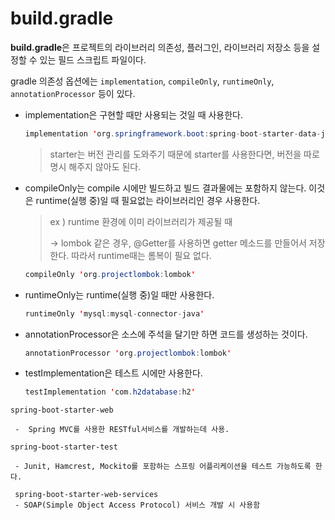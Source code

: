 # build.gradle



**build.gradle**은 프로젝트의 라이브러리 의존성, 플러그인, 라이브러리 저장소 등을 설정할 수 있는 필드 스크립트 파일이다.



gradle 의존성 옵션에는 `implementation`, `compileOnly`, `runtimeOnly`, `annotationProcessor` 등이 있다. 

+ implementation은 구현할 때만 사용되는 것일 때 사용한다.

  ```java
  implementation 'org.springframework.boot:spring-boot-starter-data-jpa'
  ```

  > starter는 버전 관리를 도와주기 때문에 starter를 사용한다면, 버전을 따로 명시 해주지 않아도 된다.

+ compileOnly는 compile 시에만 빌드하고 빌드 결과물에는 포함하지 않는다. 이것은 runtime(실행 중)일 때 필요없는 라이브러리인 경우 사용한다.

  > ex ) runtime 환경에 이미 라이브러리가 제공될 때
  >
  > -> lombok 같은 경우, @Getter를 사용하면 getter 메소드를 만들어서 저장한다. 따라서 runtime때는 롬복이 필요 없다.

  ```java
  compileOnly 'org.projectlombok:lombok'
  ```

+ runtimeOnly는 runtime(실행 중)일 때만 사용한다.

  ```java
  runtimeOnly 'mysql:mysql-connector-java'
  ```

+ annotationProcessor은 소스에 주석을 달기만 하면 코드를 생성하는 것이다.

  ```java
  annotationProcessor 'org.projectlombok:lombok'
  ```

+ testImplementation은 테스트 시에만 사용한다.

  ```java
  testImplementation 'com.h2database:h2'
  ```

  

```
spring-boot-starter-web

 -  Spring MVC를 사용한 RESTful서비스를 개발하는데 사용.
 
spring-boot-starter-test

 - Junit, Hamcrest, Mockito를 포함하는 스프링 어플리케이션을 테스트 가능하도록 한다.
 
 spring-boot-starter-web-services
 - SOAP(Simple Object Access Protocol) 서비스 개발 시 사용함
```


